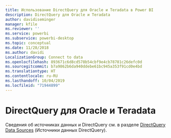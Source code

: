```yaml
---
title: Использование DirectQuery для Oracle и Teradata в Power BI
description: DirectQuery для Oracle и Teradata
author: davidiseminger
manager: kfile
ms.reviewer: ''
ms.service: powerbi
ms.subservice: powerbi-desktop
ms.topic: conceptual
ms.date: 11/28/2018
ms.author: davidi
LocalizationGroup: Connect to data
ms.openlocfilehash: 893671c6d8cd578b54cbf9e4cb78781c26defc0d
ms.sourcegitcommit: b7a9862b6da940ddebe61bc945a353f91cd0e4bd
ms.translationtype: HT
ms.contentlocale: ru-RU
ms.lasthandoff: 10/04/2019
ms.locfileid: "71944899"
---
```

# <a name="directquery-for-oracle-and-teradata"></a>DirectQuery для Oracle и Teradata 
Сведения об источниках данных и DirectQuery см. в разделе [DirectQuery Data Sources](desktop-directquery-data-sources.md) (Источники данных DirectQuery).

